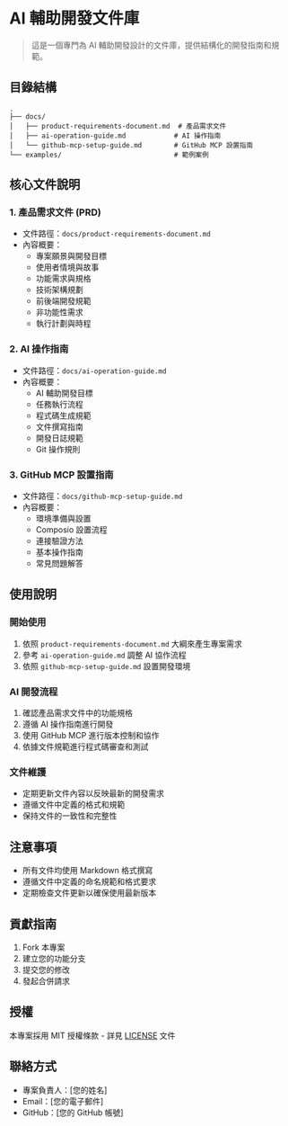 # AI 輔助開發文件庫
> 這是一個專門為 AI 輔助開發設計的文件庫，提供結構化的開發指南和規範。

## 目錄結構
```
.
├── docs/
│   ├── product-requirements-document.md  # 產品需求文件
│   ├── ai-operation-guide.md            # AI 操作指南
│   └── github-mcp-setup-guide.md        # GitHub MCP 設置指南
└── examples/                            # 範例案例
```

## 核心文件說明

### 1. 產品需求文件 (PRD)
- 文件路徑：`docs/product-requirements-document.md`
- 內容概要：
  - 專案願景與開發目標
  - 使用者情境與故事
  - 功能需求與規格
  - 技術架構規劃
  - 前後端開發規範
  - 非功能性需求
  - 執行計劃與時程

### 2. AI 操作指南
- 文件路徑：`docs/ai-operation-guide.md`
- 內容概要：
  - AI 輔助開發目標
  - 任務執行流程
  - 程式碼生成規範
  - 文件撰寫指南
  - 開發日誌規範
  - Git 操作規則

### 3. GitHub MCP 設置指南
- 文件路徑：`docs/github-mcp-setup-guide.md`
- 內容概要：
  - 環境準備與設置
  - Composio 設置流程
  - 連接驗證方法
  - 基本操作指南
  - 常見問題解答

## 使用說明

### 開始使用
1. 依照 `product-requirements-document.md` 大綱來產生專案需求
2. 參考 `ai-operation-guide.md` 調整 AI 協作流程
3. 依照 `github-mcp-setup-guide.md` 設置開發環境

### AI 開發流程
1. 確認產品需求文件中的功能規格
2. 遵循 AI 操作指南進行開發
3. 使用 GitHub MCP 進行版本控制和協作
4. 依據文件規範進行程式碼審查和測試

### 文件維護
- 定期更新文件內容以反映最新的開發需求
- 遵循文件中定義的格式和規範
- 保持文件的一致性和完整性

## 注意事項
- 所有文件均使用 Markdown 格式撰寫
- 遵循文件中定義的命名規範和格式要求
- 定期檢查文件更新以確保使用最新版本

## 貢獻指南
1. Fork 本專案
2. 建立您的功能分支
3. 提交您的修改
4. 發起合併請求

## 授權
本專案採用 MIT 授權條款 - 詳見 [LICENSE](LICENSE) 文件

## 聯絡方式
- 專案負責人：[您的姓名]
- Email：[您的電子郵件]
- GitHub：[您的 GitHub 帳號] 